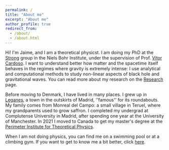 ```yaml
---
permalink: /
title: "About me"
excerpt: "About me"
author_profile: true
redirect_from: 
  - /about/
  - /about.html
---
```

Hi! I'm Jaime, and I am a theoretical physicst. I am doing my PhD at the [Strong](https://strong-gr.com) group in the Niels Bohr Institute, under the supervision of Prof. [Vitor Cardoso](https://pages.centra.tecnico.ulisboa.pt/vcardoso/). I want to understand better how matter and the spacetime itself behaves in the regimes where gravity is extremely intense: I use analytical and computational methods to study non-linear aspects of black hole and gravitational waves. You can read more about my research on the [Research](https://jredondoyuste.github.io/research/) page. 

Before moving to Denmark, I have lived in many places. I grew up in [Leganes](https://madrilanea.com/2013/02/01/tierra-de-pintorescas-rotondas/), a town in the outskirts of Madrid, ''famous'' for its roundabouts. My family comes from Monreal del Campo: a small village in Teruel, where my grandparents used to grow saffron. I completed my undergrad at Complutense University in Madrid, after spending one year at the University of Manchester. In 2021 I moved to Canada to get my master's degree at the [Perimeter Institute for Theoretical Physics](https://perimeterinstitute.ca/psi-masters-program). 

When I am not doing physics, you can find me on a swimming pool or at a climbing gym. If you want to get to know me a bit better, click [here](https://jredondoyuste.github.io/misc/).